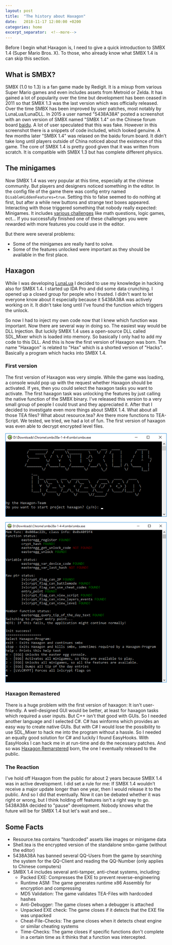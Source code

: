 ```yaml
---
layout: post
title:  "The history about Haxagon"
date:   2018-11-17 12:00:00 +0200
categories: home
excerpt_separator:  <!--more-->
---
```


Before I begin what Haxagon is, I need to give a quick introduction to SMBX 1.4 (Super Mario Bros. X). To those, who already know what SMBX 1.4 is can skip this section.

## What is SMBX?

SMBX (1.0 to 1.3) is a fan game made by Redigit. It is a mixup from various Super Mario games and even includes assets from Metroid or Zelda. It has gained a lot of popularity over the time but development has been ceased in 2011 so that SMBX 1.3 was the last version which was officially released. Over the time SMBX has been improved by user patches, most notably by LunaLua/LunaDLL. In 2015 a user named "5438A38A" posted a screenshot with an own version of SMBX named "SMBX 1.4" on the Chinese forum board [baidu](https://tieba.baidu.com/smbx). A lot of user speculated that this was fake. However in this screenshot there is a snippets of code included, which looked genuine. A few months later "SMBX 1.4" was relased on the baidu forum board. It didn't take long until players outside of China noticed about the existence of this game. The core of SMBX 1.4 is pretty good given that it was written from scratch. It is compatible with SMBX 1.3 but has complete different physics.

## The minigames

Now SMBX 1.4 was very popular at this time, especially at the chinese community. But players and designers noticed something in the editor. In the config file of the game there was config entry named `DisableHiddenFeatures=true`. Setting this to false seemed to do nothing at first, but after a while new buttons and strange text boxes appeared. Interacting with those triggered something that nobody really expected: Minigames. It includes [various challenges](https://wohlsoft.ru/forum/viewtopic.php?f=58&t=778) like math questions, logic games, ect... If you successfully finished one of these challenges you were rewarded with more features you could use in the editor.

But there were several problems:

* Some of the minigames are really hard to solve.
* Some of the features unlocked were important as they should be available in the first place.

## Haxagon

While I was developing [LunaLua](https://wohlsoft.ru/LunaLua/) I decided to use my knowledge in hacking also for SMBX 1.4. I started up IDA Pro and did some data crunching. I opened up a closed group for people who I trusted. I didn't want to let everyone know about it especially because it 5438A38A was actively working on it. It didn't take long until I've found the function which triggers the unlock.

So now I had to inject my own code now that I knew which function was important. Now there are several way in doing so. The easiest way would be DLL Injection. But luckily SMBX 1.4 uses a open-source DLL called SDL_Mixer which is loaded into memory. So basically I only had to add my code to this DLL. And this is how the first version of Haxagon was born. The name "Haxagon" is related to "Hax" which is a shorted version of "Hacks". Basically a program which hacks into SMBX 1.4.

### First version

The first version of Haxagon was very simple. While the game was loading, a console would pop up with the request whether Haxagon should be activated. If yes, then you could select the haxagon tasks you want to activate. The first haxagon task was unlocking the features by just calling the native function of the SMBX binary. I've released this version to a very small group of people I could trust and they appreciated it. After that I decided to investigate even more things about SMBX 1.4. What about all those TEA files? What about resource.tea? Are there more functions to TEA-Script. We tested, we tried, we had a lot of fun. The first version of haxagon was even able to decrypt encrypted level files.

![The first version](/assets/2018-11-17-haxagon/haxagon-0.png)

![Haxagon programs](/assets/2018-11-17-haxagon/haxagon-1.png)

### Haxagon Remastered

There is a huge problem with the first version of haxagon: It isn't user-friendly. A well-designed GUI would be better, at least for haxagon tasks which required a user inputs. But C++ isn't that good with GUIs. So I needed another language and I selected C#. C# has winforms which provides an easy way to create native GUIs. But with C# I would lose the possibility to use SDL_Mixer to hack me into the program without a hassle. So I needed an equally good solution for C# and luckily I found EasyHooks. With EasyHooks I can hack me in at run-time and do the necessary patches. And so was [Haxagon Remarstered](https://wohlsoft.ru/forum/viewtopic.php?f=58&t=2610) born, the one I eventually released to the public.

### The Reaction

I've hold off Haxagon from the public for about 2 years because SMBX 1.4 was in active development. I did set a rule for me: If SMBX 1.4 wouldn't receive a major update longer than one year, then I would release it to the public. And so I did that eventually. Now it can be debated whether it was right or wrong, but I think holding off features isn't a right way to go. 5438A38A decided to "pause" development. Nobody knows what the future will be for SMBX 1.4 but let's wait and see...

## Some Facts

* Resource.tea contains "hardcoded" assets like images or minigame data
* Shell.tea is the encrypted version of the standalone smbx-game (without the editor)
* 5438A38A has banned several QQ-Users from the game by searching the system for the QQ-Client and reading the QQ-Number (only applies to Chinese computers)
* SMBX 1.4 includes several anti-tamper, anti-cheat systems, including:
  * Packed EXE: Compresses the EXE to prevent reverse-engineering
  * Runtime ASM: The game generates runtime x86 Assembly for encryption and compressing
  * MD5 Validation: The game validates TEA-Files with hardcoded hashes
  * Anti-Debugger: The game closes when a debugger is attached
  * Unpacked EXE check: The game closes if it detects that the EXE file was unpacked
  * Cheat-File-Checks: The game closes when it detects cheat engine or similar cheating systems
  * Time-Checks: The game closes if specific functions don't complete in a certain time as it thinks that a function was intercepted.
